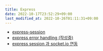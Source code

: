 ```yaml
---
title: Express
date: 2022-10-17T23:52:29+09:00
last_modified_at: 2022-10-26T01:11:31+09:00
---
```

- [express-session](express-session.md)
- [express error handling (작성중)](express%20error%20handling%20(작성중).md)
- [express session 과 socket.io 연동](express%20session%20과%20socket.io%20연동.md)
